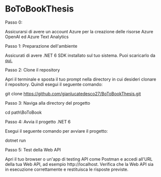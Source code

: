 # BoToBookThesis
Passo 0:

Assicurarsi di avere un account Azure per la creazione delle risorse Azure OpenAI ed Azure Text Analytics

Passo 1: Preparazione dell'ambiente

Assicurati di avere .NET 6 SDK installato sul tuo sistema. Puoi scaricarlo da [qui.](https://dotnet.microsoft.com/download/dotnet/6.0)

Passo 2: Clone il repository

Apri il terminale e sposta il tuo prompt nella directory in cui desideri clonare il repository. Quindi esegui il seguente comando:

git clone https://github.com/gianlucatedesco27/BoToBookThesis.git

Passo 3: Naviga alla directory del progetto

cd path\BoToBook

Passo 4: Avvia il progetto .NET 6

Esegui il seguente comando per avviare il progetto:

dotnet run

Passo 5: Test della Web API

Apri il tuo browser o un'app di testing API come Postman e accedi all'URL della tua Web API, ad esempio http://localhost. Verifica che la Web API sia in esecuzione correttamente e restituisca le risposte previste.
